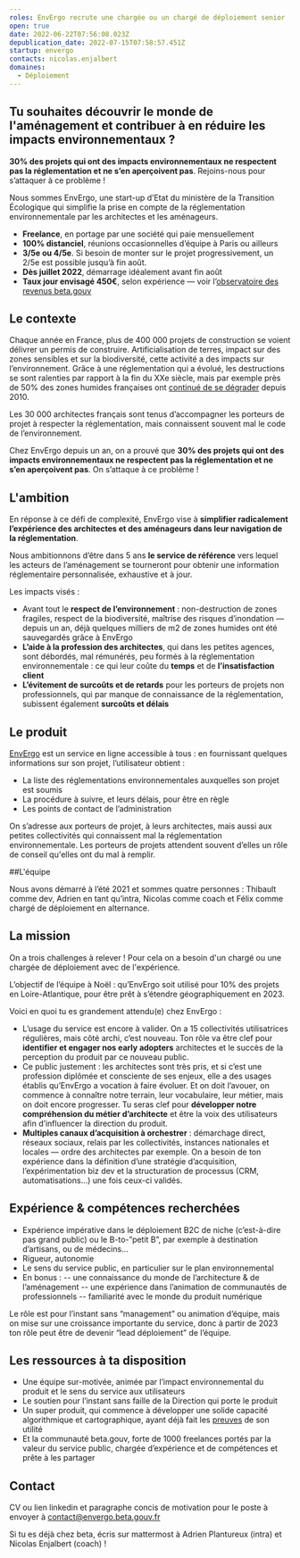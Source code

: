 ```yaml
---
roles: EnvErgo recrute une chargée ou un chargé de déploiement senior
open: true
date: 2022-06-22T07:56:08.023Z
depublication_date: 2022-07-15T07:58:57.451Z
startup: envergo
contacts: nicolas.enjalbert
domaines:
  - Déploiement
---
```

## Tu souhaites découvrir le monde de l'aménagement et contribuer à en réduire les impacts environnementaux ?



**30% des projets qui ont des impacts environnementaux ne respectent pas la réglementation et ne s’en aperçoivent pas**. Rejoins-nous pour s’attaquer à ce problème !

Nous sommes EnvErgo, une start-up d’Etat du ministère de la Transition Écologique qui simplifie la prise en compte de la réglementation environnementale par les architectes et les aménageurs.

* **Freelance**, en portage par une société qui paie mensuellement
* **100% distanciel**, réunions occasionnelles d’équipe à Paris ou ailleurs
* **3/5e ou 4/5e**. Si besoin de monter sur le projet progressivement, un 2/5e est possible jusqu’à fin août.
* **Dès juillet 2022**, démarrage idéalement avant fin août
* **Taux jour envisagé 450€**, selon expérience — voir l’[observatoire des revenus beta.gouv](https://doc.incubateur.net/communaute/travailler-a-beta-gouv/recrutement/comment-recruter/observatoire-revenus)



## Le contexte

Chaque année en France, plus de 400 000 projets de construction se voient délivrer un permis de construire. Artificialisation de terres, impact sur des zones sensibles et sur la biodiversité, cette activité a des impacts sur l’environnement. Grâce à une réglementation qui a évolué, les destructions se sont ralenties par rapport à la fin du XXe siècle, mais par exemple près de 50% des zones humides françaises ont [continué de se dégrader](http://www.zones-humides.org/evolution-entre-2010-et-2020) depuis 2010.

Les 30 000 architectes français sont tenus d’accompagner les porteurs de projet à respecter la réglementation, mais connaissent souvent mal le code de l’environnement.

Chez EnvErgo depuis un an, on a prouvé que **30% des projets qui ont des impacts environnementaux ne respectent pas la réglementation et ne s’en aperçoivent pas**. On s’attaque à ce problème !

## L'ambition

En réponse à ce défi de complexité, EnvErgo vise à **simplifier radicalement l’expérience des architectes et des aménageurs dans leur navigation de la réglementation**.

Nous ambitionnons d’être dans 5 ans **le service de référence** vers lequel les acteurs de l’aménagement se tourneront pour obtenir une information réglementaire personnalisée, exhaustive et à jour.

Les impacts visés : 

* Avant tout le **respect de l’environnement** : non-destruction de zones fragiles, respect de la biodiversité, maîtrise des risques d’inondation — depuis un an, déjà quelques milliers de m2 de zones humides ont été sauvegardés grâce à EnvErgo
* **L’aide à la profession des architectes**, qui dans les petites agences, sont débordés, mal rémunérés, peu formés à la réglementation environnementale : ce qui leur coûte du **temps** et de **l’insatisfaction client**
* **L’évitement de surcoûts et de retards** pour les porteurs de projets non professionnels, qui par manque de connaissance de la réglementation, subissent également **surcoûts et délais**

## Le produit

[EnvErgo](https://envergo.beta.gouv.fr) est un service en ligne accessible à tous : en fournissant quelques informations sur son projet, l’utilisateur obtient :

* La liste des réglementations environnementales auxquelles son projet est soumis
* La procédure à suivre, et leurs délais, pour être en règle
* Les points de contact de l’administration

On s’adresse aux porteurs de projet, à leurs architectes, mais aussi aux petites collectivités qui connaissent mal la réglementation environnementale.
Les porteurs de projets attendent souvent d’elles un rôle de conseil qu'elles ont du mal à remplir.

\##L'équipe

Nous avons démarré à l’été 2021 et sommes quatre personnes : Thibault comme dev, Adrien en tant qu’intra, Nicolas comme coach et Félix comme chargé de déploiement en alternance.

## La mission

On a trois challenges à relever ! Pour cela on a besoin d'un chargé ou une chargée de déploiement avec de l'expérience.

L’objectif de l’équipe à Noël : qu’EnvErgo soit utilisé pour 10% des projets en Loire-Atlantique, pour être prêt à s’étendre géographiquement en 2023.

Voici en quoi tu es grandement attendu(e) chez EnvErgo :

* L’usage du service est encore à valider. On a 15 collectivités utilisatrices régulières, mais côté archi, c’est nouveau.
  Ton rôle va être clef pour **identifier et engager nos early adopters** architectes et le succès de la perception du produit par ce nouveau public.
* Ce public justement : les architectes sont très pris, et si c’est une profession diplômée et consciente de ses enjeux, elle a des usages établis qu’EnvErgo a vocation à faire évoluer. Et on doit l’avouer, on commence à connaître notre terrain, leur vocabulaire, leur métier, mais on doit encore progresser.
  Tu seras clef pour **développer notre compréhension du métier d’architecte** et être la voix des utilisateurs afin d’influencer la direction du produit.
* **Multiples canaux d’acquisition à orchestrer** : démarchage direct, réseaux sociaux, relais par les collectivités, instances nationales et locales — ordre des architectes par exemple.
  On a besoin de ton expérience dans la définition d’une stratégie d’acquisition, l’expérimentation biz dev et la structuration de processus (CRM, automatisations…) une fois ceux-ci validés.

## Expérience & compétences recherchées

* Expérience impérative dans le déploiement B2C de niche (c’est-à-dire pas grand public) ou le B-to-”petit B”, par exemple à destination d’artisans, ou de médecins…
* Rigueur, autonomie
* Le sens du service public, en particulier sur le plan environnemental
* En bonus :
  -- une connaissance du monde de l’architecture & de l’aménagement
  -- une expérience dans l’animation de communautés de professionnels
  -- familiarité avec le monde du produit numérique

Le rôle est pour l’instant sans “management” ou animation d’équipe, mais on mise sur une croissance importante du service, donc à partir de 2023 ton rôle peut être de devenir “lead déploiement” de l’équipe.

## Les ressources à ta disposition

* Une équipe sur-motivée, animée par l’impact environnemental du produit et le sens du service aux utilisateurs
* Le soutien pour l’instant sans faille de la Direction qui porte le produit
* Un super produit, qui commence à développer une solide capacité algorithmique et cartographique, ayant déjà fait les [preuves](http://envergo.beta.gouv.fr/stats) de son utilité
* Et la communauté beta.gouv, forte de 1000 freelances portés par la valeur du service public, chargée d’expérience et de compétences et prête à les partager

## Contact

CV ou lien linkedin et paragraphe concis de motivation pour le poste à envoyer à contact@envergo.beta.gouv.fr

Si tu es déjà chez beta, écris sur mattermost à Adrien Plantureux (intra) et Nicolas Enjalbert (coach) !